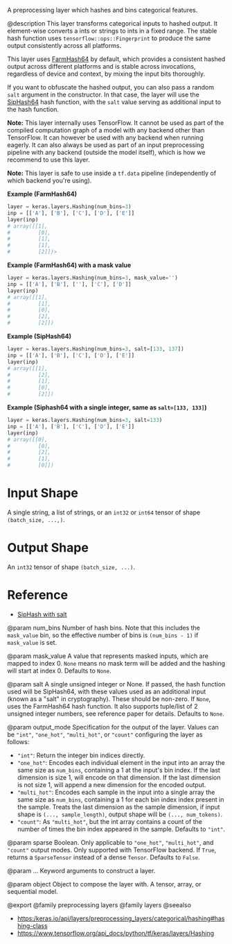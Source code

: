A preprocessing layer which hashes and bins categorical features.

@description
This layer transforms categorical inputs to hashed output. It element-wise
converts a ints or strings to ints in a fixed range. The stable hash
function uses `tensorflow::ops::Fingerprint` to produce the same output
consistently across all platforms.

This layer uses [FarmHash64](https://github.com/google/farmhash) by default,
which provides a consistent hashed output across different platforms and is
stable across invocations, regardless of device and context, by mixing the
input bits thoroughly.

If you want to obfuscate the hashed output, you can also pass a random
`salt` argument in the constructor. In that case, the layer will use the
[SipHash64](https://github.com/google/highwayhash) hash function, with
the `salt` value serving as additional input to the hash function.

**Note:** This layer internally uses TensorFlow. It cannot
be used as part of the compiled computation graph of a model with
any backend other than TensorFlow.
It can however be used with any backend when running eagerly.
It can also always be used as part of an input preprocessing pipeline
with any backend (outside the model itself), which is how we recommend
to use this layer.

**Note:** This layer is safe to use inside a `tf.data` pipeline
(independently of which backend you're using).

**Example (FarmHash64)**

```python
layer = keras.layers.Hashing(num_bins=3)
inp = [['A'], ['B'], ['C'], ['D'], ['E']]
layer(inp)
# array([[1],
#         [0],
#         [1],
#         [1],
#         [2]])>
```

**Example (FarmHash64) with a mask value**

```python
layer = keras.layers.Hashing(num_bins=3, mask_value='')
inp = [['A'], ['B'], [''], ['C'], ['D']]
layer(inp)
# array([[1],
#         [1],
#         [0],
#         [2],
#         [2]])
```

**Example (SipHash64)**

```python
layer = keras.layers.Hashing(num_bins=3, salt=[133, 137])
inp = [['A'], ['B'], ['C'], ['D'], ['E']]
layer(inp)
# array([[1],
#         [2],
#         [1],
#         [0],
#         [2]])
```

**Example (Siphash64 with a single integer, same as `salt=[133, 133]`)**

```python
layer = keras.layers.Hashing(num_bins=3, salt=133)
inp = [['A'], ['B'], ['C'], ['D'], ['E']]
layer(inp)
# array([[0],
#         [0],
#         [2],
#         [1],
#         [0]])
```

# Input Shape
A single string, a list of strings, or an `int32` or `int64` tensor
of shape `(batch_size, ...,)`.

# Output Shape
An `int32` tensor of shape `(batch_size, ...)`.

# Reference
- [SipHash with salt](https://www.131002.net/siphash/siphash.pdf)

@param num_bins
Number of hash bins. Note that this includes the `mask_value`
bin, so the effective number of bins is `(num_bins - 1)`
if `mask_value` is set.

@param mask_value
A value that represents masked inputs, which are mapped to
index 0. `None` means no mask term will be added and the
hashing will start at index 0. Defaults to `None`.

@param salt
A single unsigned integer or None.
If passed, the hash function used will be SipHash64,
with these values used as an additional input
(known as a "salt" in cryptography).
These should be non-zero. If `None`, uses the FarmHash64 hash
function. It also supports tuple/list of 2 unsigned
integer numbers, see reference paper for details.
Defaults to `None`.

@param output_mode
Specification for the output of the layer. Values can be
`"int"`, `"one_hot"`, `"multi_hot"`, or
`"count"` configuring the layer as follows:
- `"int"`: Return the integer bin indices directly.
- `"one_hot"`: Encodes each individual element in the input into an
    array the same size as `num_bins`, containing a 1
    at the input's bin index. If the last dimension is size 1,
    will encode on that dimension.
    If the last dimension is not size 1, will append a new
    dimension for the encoded output.
- `"multi_hot"`: Encodes each sample in the input into a
    single array the same size as `num_bins`,
    containing a 1 for each bin index
    index present in the sample. Treats the last dimension
    as the sample dimension, if input shape is
    `(..., sample_length)`, output shape will be
    `(..., num_tokens)`.
- `"count"`: As `"multi_hot"`, but the int array contains a count of
    the number of times the bin index appeared in the sample.
Defaults to `"int"`.

@param sparse
Boolean. Only applicable to `"one_hot"`, `"multi_hot"`,
and `"count"` output modes. Only supported with TensorFlow
backend. If `True`, returns a `SparseTensor` instead of
a dense `Tensor`. Defaults to `False`.

@param ...
Keyword arguments to construct a layer.

@param object
Object to compose the layer with. A tensor, array, or sequential model.

@export
@family preprocessing layers
@family layers
@seealso
+ <https:/keras.io/api/layers/preprocessing_layers/categorical/hashing#hashing-class>
+ <https://www.tensorflow.org/api_docs/python/tf/keras/layers/Hashing>
